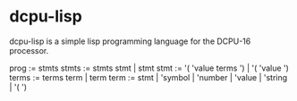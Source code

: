 dcpu-lisp
=========

dcpu-lisp is a simple lisp programming language for the DCPU-16 processor.

  prog := stmts
  stmts := stmts stmt
			| stmt
  stmt := '( 'value terms ')
			| '( 'value ')
  terms := terms term
			| term
  term := stmt | 'symbol | 'number | 'value | 'string | '( ')
